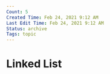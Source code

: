 ```yaml
---
Count: 5
Created Time: Feb 24, 2021 9:12 AM
Last Edit Time: Feb 24, 2021 9:12 AM
Status: archive
Tags: topic
---
```

# Linked List
